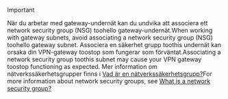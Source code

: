 > [!IMPORTANT]
> <span data-ttu-id="69ca2-101">När du arbetar med gateway-undernät kan du undvika att associera ett network security group (NSG) toohello gateway-undernät.</span><span class="sxs-lookup"><span data-stu-id="69ca2-101">When working with gateway subnets, avoid associating a network security group (NSG) toohello gateway subnet.</span></span> <span data-ttu-id="69ca2-102">Associera en säkerhet grupp toothis undernät kan orsaka din VPN-gateway toostop som fungerar som förväntat.</span><span class="sxs-lookup"><span data-stu-id="69ca2-102">Associating a network security group toothis subnet may cause your VPN gateway toostop functioning as expected.</span></span> <span data-ttu-id="69ca2-103">Mer information om nätverkssäkerhetsgrupper finns i [Vad är en nätverkssäkerhetsgrupp?](../articles/virtual-network/virtual-networks-nsg.md)</span><span class="sxs-lookup"><span data-stu-id="69ca2-103">For more information about network security groups, see [What is a network security group?](../articles/virtual-network/virtual-networks-nsg.md)</span></span>
> 
> 

